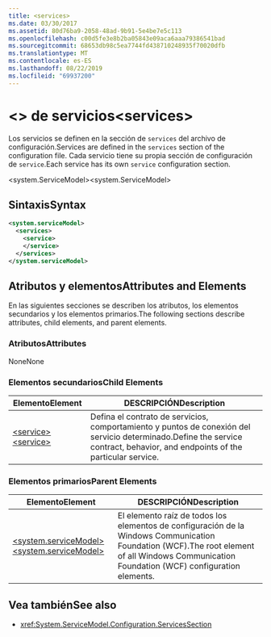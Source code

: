 ```yaml
---
title: <services>
ms.date: 03/30/2017
ms.assetid: 80d76ba9-2058-48ad-9b91-5e4be7e5c113
ms.openlocfilehash: c00d5fe3e8b2ba05843e09aca6aaa79386541bad
ms.sourcegitcommit: 68653db98c5ea7744fd438710248935f70020dfb
ms.translationtype: MT
ms.contentlocale: es-ES
ms.lasthandoff: 08/22/2019
ms.locfileid: "69937200"
---
```

# <a name="services"></a><span data-ttu-id="99fb4-101">\<> de servicios</span><span class="sxs-lookup"><span data-stu-id="99fb4-101">\<services></span></span>
<span data-ttu-id="99fb4-102">Los servicios se definen en la sección de `services` del archivo de configuración.</span><span class="sxs-lookup"><span data-stu-id="99fb4-102">Services are defined in the `services` section of the configuration file.</span></span> <span data-ttu-id="99fb4-103">Cada servicio tiene su propia sección de configuración de `service`.</span><span class="sxs-lookup"><span data-stu-id="99fb4-103">Each service has its own `service` configuration section.</span></span>  
  
 <span data-ttu-id="99fb4-104">\<system.ServiceModel></span><span class="sxs-lookup"><span data-stu-id="99fb4-104">\<system.ServiceModel></span></span>  
  
## <a name="syntax"></a><span data-ttu-id="99fb4-105">Sintaxis</span><span class="sxs-lookup"><span data-stu-id="99fb4-105">Syntax</span></span>  
  
```xml  
<system.serviceModel>
  <services>
    <service>
    </service>
  </services>
</system.serviceModel>
```  
  
## <a name="attributes-and-elements"></a><span data-ttu-id="99fb4-106">Atributos y elementos</span><span class="sxs-lookup"><span data-stu-id="99fb4-106">Attributes and Elements</span></span>  
 <span data-ttu-id="99fb4-107">En las siguientes secciones se describen los atributos, los elementos secundarios y los elementos primarios.</span><span class="sxs-lookup"><span data-stu-id="99fb4-107">The following sections describe attributes, child elements, and parent elements.</span></span>  
  
### <a name="attributes"></a><span data-ttu-id="99fb4-108">Atributos</span><span class="sxs-lookup"><span data-stu-id="99fb4-108">Attributes</span></span>  
 <span data-ttu-id="99fb4-109">None</span><span class="sxs-lookup"><span data-stu-id="99fb4-109">None</span></span>  
  
### <a name="child-elements"></a><span data-ttu-id="99fb4-110">Elementos secundarios</span><span class="sxs-lookup"><span data-stu-id="99fb4-110">Child Elements</span></span>  
  
|<span data-ttu-id="99fb4-111">Elemento</span><span class="sxs-lookup"><span data-stu-id="99fb4-111">Element</span></span>|<span data-ttu-id="99fb4-112">DESCRIPCIÓN</span><span class="sxs-lookup"><span data-stu-id="99fb4-112">Description</span></span>|  
|-------------|-----------------|  
|[<span data-ttu-id="99fb4-113">\<service></span><span class="sxs-lookup"><span data-stu-id="99fb4-113">\<service></span></span>](service.md)|<span data-ttu-id="99fb4-114">Defina el contrato de servicios, comportamiento y puntos de conexión del servicio determinado.</span><span class="sxs-lookup"><span data-stu-id="99fb4-114">Define the service contract, behavior, and endpoints of the particular service.</span></span>|  
  
### <a name="parent-elements"></a><span data-ttu-id="99fb4-115">Elementos primarios</span><span class="sxs-lookup"><span data-stu-id="99fb4-115">Parent Elements</span></span>  
  
|<span data-ttu-id="99fb4-116">Elemento</span><span class="sxs-lookup"><span data-stu-id="99fb4-116">Element</span></span>|<span data-ttu-id="99fb4-117">DESCRIPCIÓN</span><span class="sxs-lookup"><span data-stu-id="99fb4-117">Description</span></span>|  
|-------------|-----------------|  
|[<span data-ttu-id="99fb4-118">\<system.serviceModel></span><span class="sxs-lookup"><span data-stu-id="99fb4-118">\<system.serviceModel></span></span>](system-servicemodel.md)|<span data-ttu-id="99fb4-119">El elemento raíz de todos los elementos de configuración de la Windows Communication Foundation (WCF).</span><span class="sxs-lookup"><span data-stu-id="99fb4-119">The root element of all Windows Communication Foundation (WCF) configuration elements.</span></span>|  
  
## <a name="see-also"></a><span data-ttu-id="99fb4-120">Vea también</span><span class="sxs-lookup"><span data-stu-id="99fb4-120">See also</span></span>

- <xref:System.ServiceModel.Configuration.ServicesSection>
